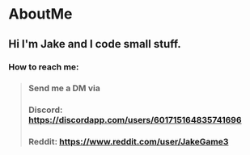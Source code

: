 # AboutMe
## Hi I'm Jake and I code small stuff.

### How to reach me: <br>
> ### **Send me a DM via** <br>
> ### **Discord: https://discordapp.com/users/601715164835741696** <br>
> ### Reddit: **https://www.reddit.com/user/JakeGame3**
